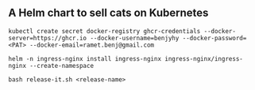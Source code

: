 ## A Helm chart to sell cats on Kubernetes

```
kubectl create secret docker-registry ghcr-credentials --docker-server=https://ghcr.io --docker-username=benjyhy --docker-password=<PAT> --docker-email=ramet.benj@gmail.com
```

```
helm -n ingress-nginx install ingress-nginx ingress-nginx/ingress-nginx --create-namespace
```

```
bash release-it.sh <release-name>
```
